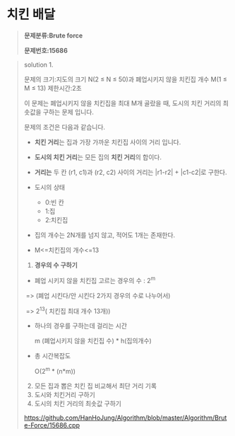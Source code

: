 # 치킨 배달

> **문제분류:Brute force**
>
> **문제번호:15686**

> solution 1.
>
> 문제의 크기:지도의 크기 N(2 ≤ N ≤ 50)과 폐업시키지 않을 치킨집 개수 M(1 ≤ M ≤ 13)
> 제한시간:2초
>
> 
>
> 이 문제는 폐업시키지 않을 치킨집을 최대 M개 골랐을 때, 도시의 치킨 거리의 최솟값을 구하는 문제 입니다.
>
> 문제의 조건은 다음과 같습니다.
>
> - **치킨 거리**는 집과 가장 가까운 치킨집 사이의 거리 입니다.
>
> - **도시의 치킨 거리**는 모든 집의 **치킨 거리**의 합이다.
> - **거리는** 두 칸 (r1, c1)과 (r2, c2) 사이의 거리는 |r1-r2| + |c1-c2|로 구한다.
> - 도시의 상태
>   - 0:빈 칸
>   - 1:집
>   - 2:치킨집
> - 집의 개수는 2N개를 넘지 않고, 적어도 1개는 존재한다.
> - M<=치킨집의 개수<=13
>
> 
>
> 1. **경우의 수 구하기**
>
> - 폐업 시키지 않을 치킨집 고르는 경우의 수 : 2<sup>m</sup>
>
> ​       => (폐업 시킨다/안 시킨다 2가지 경우의 수로 나누어서)
>
> ​       => 2<sup>13</sup>( 치킨집 최대 개수 13개))
>
> - 하나의 경우를 구하는데 걸리는 시간
>
>   m (폐업시키지 않을 치킨집 수) * h(집의개수)
>
> - 총 시간복잡도
>
>   O(2<sup>m</sup> * (n*m))
>
> 2.   모든 집과 뽑은 치킨 집 비교해서 최단 거리 기록
> 3.   도시와 치킨거리 구하기
> 4.   도시의 치킨 거리의 최솟값 구하기
>
>
> https://github.com/HanHoJung/Algorithm/blob/master/Algorithm/Brute-Force/15686.cpp
>














